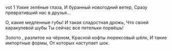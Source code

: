vot 1
Узкие зелёные глаза,
И буранный новогодний ветер,
Сразу превративший нас в друзья...

О, какие медленные губы!
И такая сладостная дрожь,
Что своей каракулевой шубы
Ты сейчас все петельки порвёшь!

Золото , разлитое на чёрном,
Красной кофты люрексовый шёлк,
И такие импортные формы,
От которых
            наступает
                        шок.
